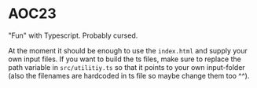 # AOC23

"Fun" with Typescript. Probably cursed.

At the moment it should be enough to use the `index.html` and supply your own input files.
If you want to build the ts files, make sure to replace the path variable in `src/utilitiy.ts` so that it points to your own input-folder (also the filenames are hardcoded in ts file so maybe change them too ^^).